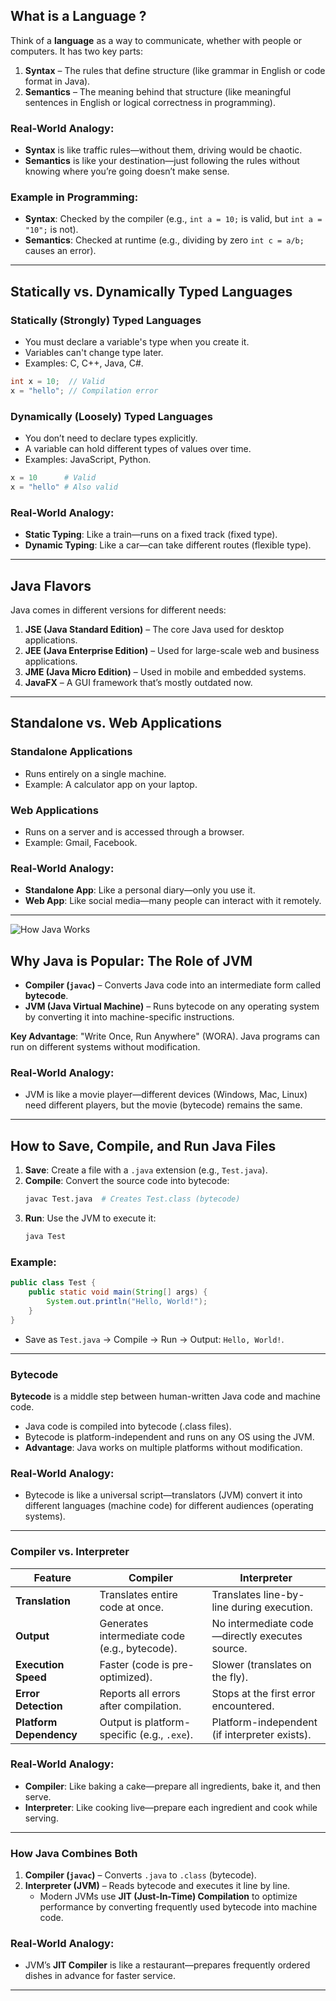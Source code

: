 ## What is a Language ?  
Think of a **language** as a way to communicate, whether with people or computers. It has two key parts:

1. **Syntax** – The rules that define structure (like grammar in English or code format in Java).
2. **Semantics** – The meaning behind that structure (like meaningful sentences in English or logical correctness in programming).

### Real-World Analogy:
- **Syntax** is like traffic rules—without them, driving would be chaotic.
- **Semantics** is like your destination—just following the rules without knowing where you’re going doesn’t make sense.

### Example in Programming:
- **Syntax**: Checked by the compiler (e.g., `int a = 10;` is valid, but `int a = "10";` is not).
- **Semantics**: Checked at runtime (e.g., dividing by zero `int c = a/b;` causes an error).

---

## Statically vs. Dynamically Typed Languages  
### Statically (Strongly) Typed Languages  
- You must declare a variable's type when you create it.
- Variables can't change type later.
- Examples: C, C++, Java, C#.

```java  
int x = 10;  // Valid  
x = "hello"; // Compilation error  
```

### Dynamically (Loosely) Typed Languages  
- You don’t need to declare types explicitly.
- A variable can hold different types of values over time.
- Examples: JavaScript, Python.

```python  
x = 10      # Valid  
x = "hello" # Also valid  
```

### Real-World Analogy:
- **Static Typing**: Like a train—runs on a fixed track (fixed type).
- **Dynamic Typing**: Like a car—can take different routes (flexible type).

---

## Java Flavors  
Java comes in different versions for different needs:
1. **JSE (Java Standard Edition)** – The core Java used for desktop applications.
2. **JEE (Java Enterprise Edition)** – Used for large-scale web and business applications.
3. **JME (Java Micro Edition)** – Used in mobile and embedded systems.
4. **JavaFX** – A GUI framework that’s mostly outdated now.

---

## Standalone vs. Web Applications  
### Standalone Applications  
- Runs entirely on a single machine.
- Example: A calculator app on your laptop.

### Web Applications  
- Runs on a server and is accessed through a browser.
- Example: Gmail, Facebook.

### Real-World Analogy:
- **Standalone App**: Like a personal diary—only you use it.
- **Web App**: Like social media—many people can interact with it remotely.

---

![How Java Works](https://www.scientecheasy.com/wp-content/uploads/2021/03/java-bytecode.png "Java Code")

## Why Java is Popular: The Role of JVM  
- **Compiler (`javac`)** – Converts Java code into an intermediate form called **bytecode**.
- **JVM (Java Virtual Machine)** – Runs bytecode on any operating system by converting it into machine-specific instructions.

**Key Advantage**: "Write Once, Run Anywhere" (WORA). Java programs can run on different systems without modification.

### Real-World Analogy:
- JVM is like a movie player—different devices (Windows, Mac, Linux) need different players, but the movie (bytecode) remains the same.

---

## How to Save, Compile, and Run Java Files  
1. **Save**: Create a file with a `.java` extension (e.g., `Test.java`).
2. **Compile**: Convert the source code into bytecode:
   ```bash  
   javac Test.java  # Creates Test.class (bytecode)  
   ```  
3. **Run**: Use the JVM to execute it:
   ```bash  
   java Test  
   ```  

### Example:
```java  
public class Test {  
    public static void main(String[] args) {  
        System.out.println("Hello, World!");  
    }  
}  
```
- Save as `Test.java` → Compile → Run → Output: `Hello, World!`.

---  

### **Bytecode**  
**Bytecode** is a middle step between human-written Java code and machine code. 
- Java code is compiled into bytecode (.class files).
- Bytecode is platform-independent and runs on any OS using the JVM.
- **Advantage**: Java works on multiple platforms without modification.

### Real-World Analogy:
- Bytecode is like a universal script—translators (JVM) convert it into different languages (machine code) for different audiences (operating systems).

---  

### **Compiler vs. Interpreter**  

| **Feature**               | **Compiler**                                      | **Interpreter**                                 |  
|---------------------------|---------------------------------------------------|-------------------------------------------------|  
| **Translation**           | Translates entire code at once.                  | Translates line-by-line during execution.       |  
| **Output**                | Generates intermediate code (e.g., bytecode).    | No intermediate code—directly executes source.  |  
| **Execution Speed**       | Faster (code is pre-optimized).                  | Slower (translates on the fly).                 |  
| **Error Detection**       | Reports all errors after compilation.            | Stops at the first error encountered.           |  
| **Platform Dependency**   | Output is platform-specific (e.g., `.exe`).      | Platform-independent (if interpreter exists).   |  

### Real-World Analogy:
- **Compiler**: Like baking a cake—prepare all ingredients, bake it, and then serve.
- **Interpreter**: Like cooking live—prepare each ingredient and cook while serving.

---  

### **How Java Combines Both**  
1. **Compiler (`javac`)** – Converts `.java` to `.class` (bytecode).
2. **Interpreter (JVM)** – Reads bytecode and executes it line by line.
   - Modern JVMs use **JIT (Just-In-Time) Compilation** to optimize performance by converting frequently used bytecode into machine code.

### Real-World Analogy:
- JVM’s **JIT Compiler** is like a restaurant—prepares frequently ordered dishes in advance for faster service.

---  

